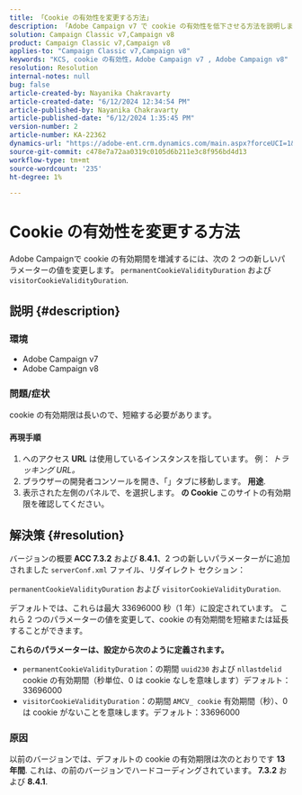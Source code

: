 ```yaml
---
title: 「Cookie の有効性を変更する方法」
description: 「Adobe Campaign v7 で cookie の有効性を低下させる方法を説明します。 permanentCookieValidityDuration および visitorCookieValidityDuration の値を変更します。
solution: Campaign Classic v7,Campaign v8
product: Campaign Classic v7,Campaign v8
applies-to: "Campaign Classic v7,Campaign v8"
keywords: "KCS, cookie の有効性，Adobe Campaign v7 , Adobe Campaign v8"
resolution: Resolution
internal-notes: null
bug: false
article-created-by: Nayanika Chakravarty
article-created-date: "6/12/2024 12:34:54 PM"
article-published-by: Nayanika Chakravarty
article-published-date: "6/12/2024 1:35:45 PM"
version-number: 2
article-number: KA-22362
dynamics-url: "https://adobe-ent.crm.dynamics.com/main.aspx?forceUCI=1&pagetype=entityrecord&etn=knowledgearticle&id=0e660e25-b828-ef11-840b-6045bd0065b6"
source-git-commit: c478e7a72aa0319c0105d6b211e3c8f956bd4d13
workflow-type: tm+mt
source-wordcount: '235'
ht-degree: 1%

---
```


# Cookie の有効性を変更する方法


Adobe Campaignで cookie の有効期間を増減するには、次の 2 つの新しいパラメーターの値を変更します。 `permanentCookieValidityDuration` および `visitorCookieValidityDuration`.

## 説明 {#description}


### 環境

- Adobe Campaign v7
- Adobe Campaign v8


### 問題/症状

cookie の有効期限は長いので、短縮する必要があります。

#### 再現手順

1. へのアクセス<b> URL</b> は使用しているインスタンスを指しています。 例： *トラッキング URL。*
2. ブラウザーの開発者コンソールを開き、「」タブに移動します。 <b>用途</b>.
3. 表示された左側のパネルで、を選択します。 <b>の Cookie</b> このサイトの有効期限を確認してください。



## 解決策 {#resolution}


バージョンの概要<b> ACC 7.3.2</b> および<b> 8.4.1</b>、2 つの新しいパラメーターがに追加されました `serverConf.xml` ファイル、リダイレクト セクション：

`permanentCookieValidityDuration` および `visitorCookieValidityDuration`.

デフォルトでは、これらは最大 33696000 秒（1 年）に設定されています。 これら 2 つのパラメーターの値を変更して、cookie の有効期間を短縮または延長することができます。

<b>これらのパラメーターは、設定から次のように定義されます。</b>

- `permanentCookieValidityDuration`：の期間 `uuid230` および `nllastdelid` cookie の有効期間（秒単位、0 は cookie なしを意味します）デフォルト：33696000
- `visitorCookieValidityDuration`：の期間 `AMCV_ cookie` 有効期間（秒）、0 は cookie がないことを意味します。デフォルト：33696000


### 原因

以前のバージョンでは、デフォルトの cookie の有効期限は次のとおりです <b>13 年間</b>. これは、の前のバージョンでハードコーディングされています。 <b>7.3.2</b> および <b>8.4.1</b>.
